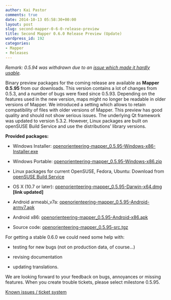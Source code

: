 ```yaml
---
author: Kai Pastor
comments: true
date: 2014-10-13 05:58:30+00:00
layout: post
slug: second-mapper-0-6-0-release-preview
title: Second Mapper 0.6.0 Release Preview (Update)
wordpress_id: 192
categories:
- Mapper
- Releases
---
```


_Remark: 0.5.94 was withdrawn due to an [issue which made it hardly usable](http://sourceforge.net/p/oorienteering/tickets/409/)._

Binary preview packages for the coming release are available as **Mapper 0.5.95** from our downloads. This version contains a lot of changes from 0.5.3, and a number of bugs were fixed since 0.5.93. Depending on the features used in the new version, maps might no longer be readable in older versions of Mapper. We introduced a setting which allows to retain compatibility of files with older versions of Mapper. This preview has good quality and should not show serious issues. The underlying Qt framework was updated to version 5.3.2. However, Linux packages are built on openSUSE Build Service and use the distributions’ library versions.

**Provided packages:**



	
  * Windows Installer: [openorienteering-mapper_0.5.95-Windows-x86-Installer.exe](http://sourceforge.net/projects/oorienteering/files/Mapper/0.5.95/openorienteering-mapper_0.5.95-Windows-x86-Installer.exe)

	
  * Windows Portable: [openorienteering-mapper_0.5.95-Windows-x86.zip](http://sourceforge.net/projects/oorienteering/files/Mapper/0.5.95/openorienteering-mapper_0.5.95-Windows-x86.zip)

	
  * Linux packages for current OpenSUSE, Fedora, Ubuntu:
Download from [openSUSE Build Service](http://software.opensuse.org/download.html?project=home%3Adg0yt&package=openorienteering-mapper-unstable)

	
  * OS X (10.7 or later): [openorienteering-mapper_0.5.95-Darwin-x64.dmg](http://sourceforge.net/projects/oorienteering/files/Mapper/0.5.95/openorienteering-mapper_0.5.95-Darwin-x64.dmg) **[link updated]**

	
  * Android armeabi_v7a: [openorienteering-mapper_0.5.95-Android-armv7.apk](http://sourceforge.net/projects/oorienteering/files/Mapper/0.5.95/openorienteering-mapper_0.5.95-Android-armv7.apk)

	
  * Android x86: [openorienteering-mapper_0.5.95-Android-x86.apk](http://sourceforge.net/projects/oorienteering/files/Mapper/0.5.95/openorienteering-mapper_0.5.95-Android-x86.apk)

	
  * Source code: [openorienteering-mapper_0.5.95-src.tgz](http://sourceforge.net/projects/oorienteering/files/Mapper/Source/openorienteering-mapper_0.5.95-src.tgz)


For getting a stable 0.6.0 we could need some help with:

	
  * testing for new bugs (not on production data, of course...)

	
  * revising documentation

	
  * updating translations.


We are looking forward to your feedback on bugs, annoyances or missing features. When you create trouble tickets, please select milestone 0.5.95.

[Known issues / ticket system](http://sourceforge.net/p/oorienteering/tickets/search?q=labels:%22known_issues_0.5.95%22)
